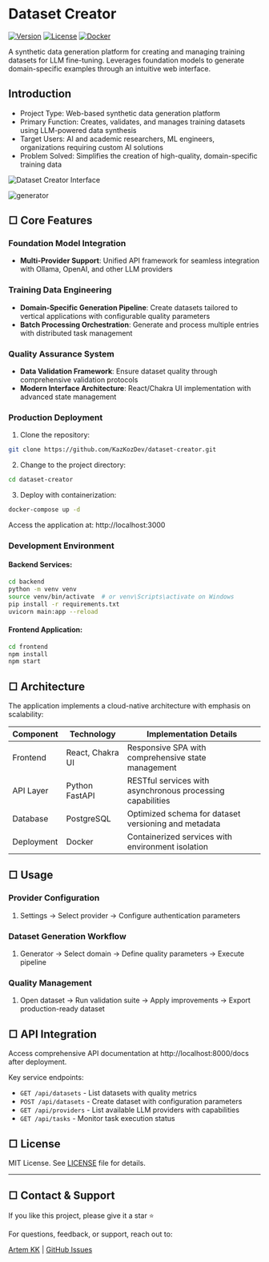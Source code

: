 # Dataset Creator
[![Version](https://img.shields.io/badge/version-1.1.1-blue.svg)](https://github.com/KazKozDev/dataset-creator)
[![License](https://img.shields.io/badge/license-MIT-green.svg)](https://github.com/KazKozDev/dataset-creator/blob/main/LICENSE)
[![Docker](https://img.shields.io/badge/docker-ready-brightgreen.svg)](https://github.com/KazKozDev/dataset-creator/blob/main/docker-compose.yml)

A synthetic data generation platform for creating and managing training datasets for LLM fine-tuning. Leverages foundation models to generate domain-specific examples through an intuitive web interface.

## Introduction
- Project Type: Web-based synthetic data generation platform
- Primary Function: Creates, validates, and manages training datasets using LLM-powered data synthesis
- Target Users: AI and academic researchers, ML engineers, organizations requiring custom AI solutions
- Problem Solved: Simplifies the creation of high-quality, domain-specific training data

![Dataset Creator Interface](https://github.com/user-attachments/assets/3dedfdaa-0ea2-4667-b43d-ba6fe68fa985)

![generator](https://github.com/user-attachments/assets/d6654f21-dd34-4c2c-a76a-cc5b4bd14712)

## □ Core Features

### Foundation Model Integration
- **Multi-Provider Support**: Unified API framework for seamless integration with Ollama, OpenAI, and other LLM providers

### Training Data Engineering
- **Domain-Specific Generation Pipeline**: Create datasets tailored to vertical applications with configurable quality parameters
- **Batch Processing Orchestration**: Generate and process multiple entries with distributed task management

### Quality Assurance System
- **Data Validation Framework**: Ensure dataset quality through comprehensive validation protocols
- **Modern Interface Architecture**: React/Chakra UI implementation with advanced state management

### Production Deployment
1. Clone the repository:
```bash
git clone https://github.com/KazKozDev/dataset-creator.git
```

2. Change to the project directory:
```bash
cd dataset-creator
```

3. Deploy with containerization:
```bash
docker-compose up -d
```

Access the application at: http://localhost:3000

### Development Environment

#### Backend Services:
```bash
cd backend
python -m venv venv
source venv/bin/activate  # or venv\Scripts\activate on Windows
pip install -r requirements.txt
uvicorn main:app --reload
```

#### Frontend Application:
```bash
cd frontend
npm install
npm start
```

## □ Architecture

The application implements a cloud-native architecture with emphasis on scalability:

| Component | Technology | Implementation Details |
|-----------|------------|---------|
| Frontend  | React, Chakra UI | Responsive SPA with comprehensive state management |
| API Layer | Python FastAPI | RESTful services with asynchronous processing capabilities |
| Database  | PostgreSQL | Optimized schema for dataset versioning and metadata |
| Deployment| Docker | Containerized services with environment isolation |

## □ Usage

### Provider Configuration
1. Settings → Select provider → Configure authentication parameters

### Dataset Generation Workflow
1. Generator → Select domain → Define quality parameters → Execute pipeline

### Quality Management
1. Open dataset → Run validation suite → Apply improvements → Export production-ready dataset

## □ API Integration

Access comprehensive API documentation at http://localhost:8000/docs after deployment.

Key service endpoints:
- `GET /api/datasets` - List datasets with quality metrics
- `POST /api/datasets` - Create dataset with configuration parameters
- `GET /api/providers` - List available LLM providers with capabilities
- `GET /api/tasks` - Monitor task execution status

## □ License

MIT License. See [LICENSE](https://github.com/KazKozDev/dataset-creator/blob/main/LICENSE) file for details.

---

## □ Contact & Support

If you like this project, please give it a star ⭐

For questions, feedback, or support, reach out to:

[Artem KK](https://www.linkedin.com/in/kazkozdev/) | [GitHub Issues](https://github.com/KazKozDev/dataset-creator/issues)
